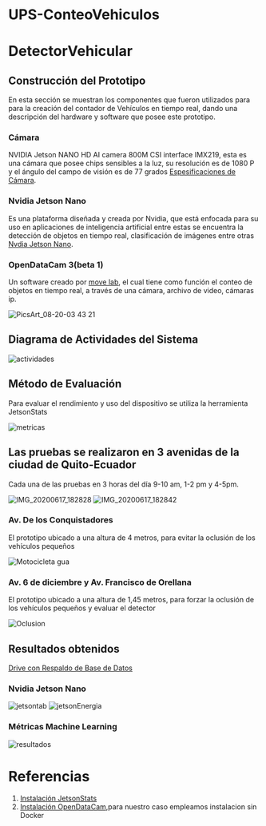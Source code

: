 # UPS-ConteoVehiculos
# DetectorVehicular
## Construcción del Prototipo
En esta sección se muestran los componentes que fueron utilizados para para la creación del contador de Vehículos en tiempo real, dando una descripción del hardware y software que posee este prototipo.
### Cámara
NVIDIA Jetson NANO HD AI camera 800M CSI interface IMX219, esta es una cámara que posee chips sensibles a la luz, su resolución es de 1080 P y el ángulo del campo de visión es de 77 grados [Espesificaciones de Cámara](https://www.waveshare.com/wiki/IMX219-77_Camera).
### Nvidia Jetson Nano
Es una plataforma diseñada y creada por Nvidia, que está enfocada para su uso en aplicaciones de inteligencia artificial entre estas se encuentra la detección de objetos en tiempo real, clasificación de imágenes entre otras [Nvdia Jetson Nano](https://developer.nvidia.com/embedded/jetson-nano-developer-kit).
### OpenDataCam 3(beta 1)
Un software creado por [move lab](https://www.move-lab.com/), el cual tiene como función el conteo de objetos en tiempo real, a través de una cámara, archivo de video, cámaras ip.

![PicsArt_08-20-03 43 21](https://user-images.githubusercontent.com/38445434/90823827-19c1f900-e2fc-11ea-85ed-d5d90d42cc70.jpg)

## Diagrama de Actividades del Sistema
![actividades](https://user-images.githubusercontent.com/38445434/90815540-77e8df00-e2f0-11ea-8538-93b4d9ee7243.jpg)

## Método de Evaluación
Para evaluar el rendimiento y uso del dispositivo se utiliza la herramienta JetsonStats

![metricas](https://user-images.githubusercontent.com/38445434/90820269-c00b0000-e2f6-11ea-8ad9-c832b154ab8b.jpg)

## Las pruebas se realizaron en 3 avenidas de la ciudad de Quito-Ecuador
Cada una de las pruebas en 3 horas del día 9-10 am, 1-2 pm y 4-5pm.

![IMG_20200617_182828](https://user-images.githubusercontent.com/38445434/90822224-ba62e980-e2f9-11ea-8dea-9d9206b7a95a.jpg)
![IMG_20200617_182842](https://user-images.githubusercontent.com/38445434/90822233-be8f0700-e2f9-11ea-94b0-43a2b96a1f38.jpg)

### Av. De los Conquistadores
El prototipo ubicado a una altura de 4 metros, para evitar la oclusión de los vehículos pequeños

![Motocicleta gua](https://user-images.githubusercontent.com/38445434/90816595-26d9ea80-e2f2-11ea-9a87-2c14ea64453e.jpg)

### Av. 6 de diciembre y Av. Francisco de Orellana
El prototipo ubicado a una altura de 1,45 metros, para forzar la oclusión de los vehículos pequeños y evaluar el detector

![Oclusion](https://user-images.githubusercontent.com/38445434/90816318-b206b080-e2f1-11ea-9bfa-f787cd34172c.jpg)

## Resultados obtenidos
[Drive con Respaldo de Base de Datos](https://1drv.ms/u/s!As0bj9D3Nf6YgqR3FXj5KXx7dW_Fmw?e=1pThyH)

### Nvidia Jetson Nano

![jetsontab](https://user-images.githubusercontent.com/38445434/90821060-eda47900-e2f7-11ea-83f8-5f590f11d11c.png)
![jetsonEnergia](https://user-images.githubusercontent.com/38445434/90820938-c3eb5200-e2f7-11ea-9fd8-28260504c349.png)

### Métricas Machine Learning

![resultados](https://user-images.githubusercontent.com/38445434/90817708-cb106100-e2f3-11ea-93dc-ecfd50124662.jpg)

# Referencias 
1. [Instalación JetsonStats](https://pypi.org/project/jetson-stats/1.6.2/)
2. [Instalación OpenDataCam](https://opendatacam.github.io/opendatacam/documentation/USE_WITHOUT_DOCKER.html),para nuestro caso empleamos instalacion sin Docker

